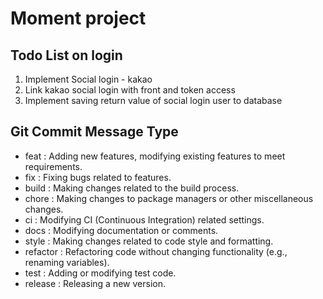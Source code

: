 # Moment project

## Todo List on login
1) Implement Social login - kakao
2) Link kakao social login with front and token access
3) Implement saving return value of social login user to database


## Git Commit Message Type
+ feat : Adding new features, modifying existing features to meet requirements.
+ fix : Fixing bugs related to features.
+ build : Making changes related to the build process.
+ chore : Making changes to package managers or other miscellaneous changes.
+ ci : Modifying CI (Continuous Integration) related settings.
+ docs : Modifying documentation or comments.
+ style : Making changes related to code style and formatting.
+ refactor : Refactoring code without changing functionality (e.g., renaming variables).
+ test : Adding or modifying test code.
+ release : Releasing a new version.